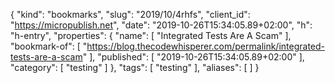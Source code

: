 {
  "kind": "bookmarks",
  "slug": "2019/10/4rhfs",
  "client_id": "https://micropublish.net",
  "date": "2019-10-26T15:34:05.89+02:00",
  "h": "h-entry",
  "properties": {
    "name": [
      "Integrated Tests Are A Scam"
    ],
    "bookmark-of": [
      "https://blog.thecodewhisperer.com/permalink/integrated-tests-are-a-scam"
    ],
    "published": [
      "2019-10-26T15:34:05.89+02:00"
    ],
    "category": [
      "testing"
    ]
  },
  "tags": [
    "testing"
  ],
  "aliases": [
  ]
}
